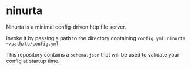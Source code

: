 # ninurta
Ninurta is a minimal config-driven http file server.

Invoke it by passing a path to the directory containing `config.yml`: `ninurta ~/path/to/config.yml`

This repository contains a `schema.json` that will be used to validate your config at startup time.
